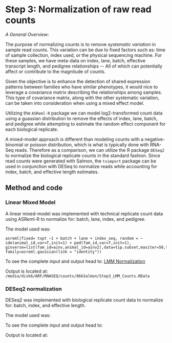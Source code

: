# Step 3: Normalization of raw read counts

*A General Overview*: 

The purpose of normalizing counts is to remove *systematic variation* in sample read counts.  This variation can be due to fixed factors such as: time of sample collection, index used, or the physical sequencing machine.  For these samples, we have meta-data on index, lane, batch, effective transcript length, and pedigree relationships -- All of which can potentially affect or contribute to the magnitude of counts.

Given the objective is to enhance the detection of shared expression patterns between families who have similar phenotypes, it would nice to leverage a covariance matrix describing the relationships among samples.  This type of covariance matrix, along with the other systematic variation, can be taken into consideration when using a mixed effect model.  

Utilizing the `ASReml-R`  package we can model log2-transformed count data using a guassian distribution to remove the effects of index, lane, batch, and pedigree while attempting to estimate the random effect component for each biological replicate.

A mixed-model approach is different than modeling counts with a negative-binomial or poisson distribution, which is what is typically done with RNA-Seq reads.  Therefore as a comparison, we can utilize the R package `DESeq2` to normalize the biological replicate counts in the standard fashion.  Since read counts were generated with Salmon, the `tximport` package can be used in conjunction with DESeq to normalize reads while accounting for index, batch, and effective length estimates.


## Method and code

### Linear Mixed Model

A linear mixed-model was implemented with technical replicate count data using ASReml-R to normalize for: batch, lane, index, and pedigree.  

The model used was:


    asreml(fixed= txpt ~1 + batch + lane + index_seq, random = ~ ide(animal_id,var=T,init=1) + ped(fam_id,var=T,init=1),
    ginverse=list(fam_id=ainv,animal_id=ainv2),data=tip.subset,maxiter=50,trace=F, family=asreml.gaussian(link = "identity"))

To see the complete input and output head to: [LMM Normalization](https://github.com/arfesta/Breeding-Value-Prediction/blob/master/disk6directory/analyses/step3.normalization/LMM_Norm.Rmd)

Output is located at: `/media/disk6/ARF/RNASEQ/counts/86kSalmon/Step3_LMM_Counts.RData`

### DESeq2 normalization

DESeq2 was implemented with biological replicate count data to normalize for: batch, index, and effective length.

The model used was:

To see the complete input and output head to: 

Output is located at:
